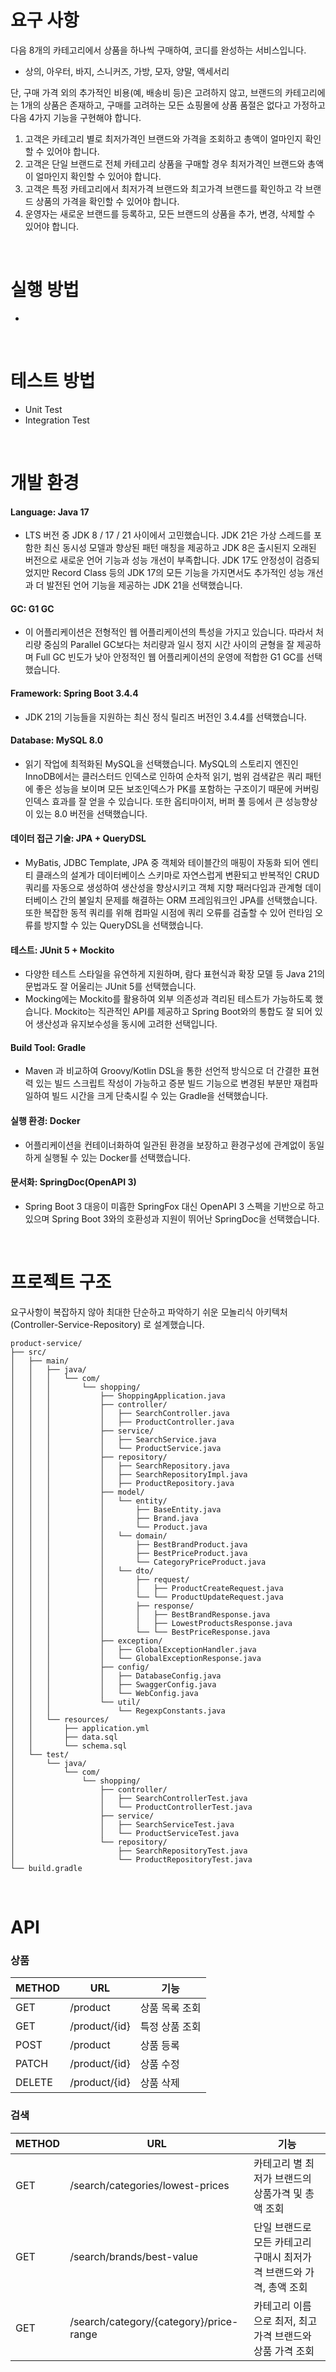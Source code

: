 # 요구 사항
다음 8개의 카테고리에서 상품을 하나씩 구매하여, 코디를 완성하는 서비스입니다.

- 상의, 아우터, 바지, 스니커즈, 가방, 모자, 양말, 액세서리

단, 구매 가격 외의 추가적인 비용(예, 배송비 등)은 고려하지 않고, 브랜드의 카테고리에는 1개의 상품은 존재하고, 구매를 고려하는 모든 쇼핑몰에 상품 품절은 없다고 가정하고 다음 4가지 기능을 구현해야 합니다.
1. 고객은 카테고리 별로 최저가격인 브랜드와 가격을 조회하고 총액이 얼마인지 확인할 수 있어야 합니다.
2. 고객은 단일 브랜드로 전체 카테고리 상품을 구매할 경우 최저가격인 브랜드와 총액이 얼마인지 확인할 수 있어야 합니다.
3. 고객은 특정 카테고리에서 최저가격 브랜드와 최고가격 브랜드를 확인하고 각 브랜드 상품의 가격을 확인할 수 있어야 합니다.
4. 운영자는 새로운 브랜드를 등록하고, 모든 브랜드의 상품을 추가, 변경, 삭제할 수 있어야 합니다.

<br>

# 실행 방법
- 

<br>

# 테스트 방법
- Unit Test
- Integration Test

<br>

# 개발 환경
#### Language: Java 17 
- LTS 버전 중 JDK 8 / 17 / 21 사이에서 고민했습니다. JDK 21은 가상 스레드를 포함한 최신 동시성 모델과 향상된 패턴 매칭을 제공하고 JDK 8은 출시된지 오래된 버전으로 새로운 언어 기능과 성능 개선이 부족합니다. JDK 17도 안정성이 검증되었지만 Record Class 등의 JDK 17의 모든 기능을 가지면서도 추가적인 성능 개선과 더 발전된 언어 기능을 제공하는 JDK 21을 선택했습니다.

#### GC: G1 GC
- 이 어플리케이션은 전형적인 웹 어플리케이션의 특성을 가지고 있습니다. 따라서 처리량 중심의 Parallel GC보다는 처리량과 일시 정지 시간 사이의 균형을 잘 제공하며 Full GC 빈도가 낮아 안정적인 웹 어플리케이션의 운영에 적합한 G1 GC를 선택했습니다.

#### Framework: Spring Boot 3.4.4
- JDK 21의 기능들을 지원하는 최신 정식 릴리즈 버전인 3.4.4를 선택했습니다.

#### Database: MySQL 8.0
- 읽기 작업에 최적화된 MySQL을 선택했습니다. MySQL의 스토리지 엔진인 InnoDB에서는 클러스터드 인덱스로 인하여 순차적 읽기, 범위 검색같은 쿼리 패턴에 좋은 성능을 보이며 모든 보조인덱스가 PK를 포함하는 구조이기 때문에 커버링 인덱스 효과를 잘 얻을 수 있습니다. 또한 옵티마이저, 버퍼 풀 등에서 큰 성능향상이 있는 8.0 버전을 선택했습니다.

#### 데이터 접근 기술: JPA + QueryDSL
- MyBatis, JDBC Template, JPA 중 객체와 테이블간의 매핑이 자동화 되어 엔티티 클래스의 설계가 데이터베이스 스키마로 자연스럽게 변환되고 반복적인 CRUD 쿼리를 자동으로 생성하여 생산성을 향상시키고 객체 지향 패러다임과 관계형 데이터베이스 간의 불일치 문제를 해결하는 ORM 프레임워크인 JPA를 선택했습니다. 또한 복잡한 동적 쿼리를 위해 컴파일 시점에 쿼리 오류를 검출할 수 있어 런타임 오류를 방지할 수 있는 QueryDSL을 선택했습니다.

#### 테스트: JUnit 5 + Mockito
- 다양한 테스트 스타일을 유연하게 지원하며, 람다 표현식과 확장 모델 등 Java 21의 문법과도 잘 어울리는 JUnit 5를 선택했습니다.
- Mocking에는 Mockito를 활용하여 외부 의존성과 격리된 테스트가 가능하도록 했습니다. Mockito는 직관적인 API를 제공하고 Spring Boot와의 통합도 잘 되어 있어 생산성과 유지보수성을 동시에 고려한 선택입니다.

#### Build Tool: Gradle
- Maven 과 비교하여 Groovy/Kotlin DSL을 통한 선언적 방식으로 더 간결한 표현력 있는 빌드 스크립트 작성이 가능하고 증분 빌드 기능으로 변경된 부분만 재컴파일하여 빌드 시간을 크게 단축시킬 수 있는 Gradle을 선택했습니다.

#### 실행 환경: Docker
- 어플리케이션을 컨테이너화하여 일관된 환경을 보장하고 환경구성에 관계없이 동일하게 실행될 수 있는 Docker를 선택했습니다.

#### 문서화: SpringDoc(OpenAPI 3)
- Spring Boot 3 대응이 미흡한 SpringFox 대신 OpenAPI 3 스펙을 기반으로 하고 있으며 Spring Boot 3와의 호환성과 지원이 뛰어난 SpringDoc을 선택했습니다.

<br>

# 프로젝트 구조
요구사항이 복잡하지 않아 최대한 단순하고 파악하기 쉬운 모놀리식 아키텍처 (Controller-Service-Repository) 로 설계했습니다.
```
product-service/
├── src/
│   ├── main/
│   │   ├── java/
│   │   │   └── com/
│   │   │       └── shopping/
│   │   │           ├── ShoppingApplication.java
│   │   │           ├── controller/
│   │   │           │   ├── SearchController.java
│   │   │           │   ├── ProductController.java
│   │   │           ├── service/
│   │   │           │   ├── SearchService.java
│   │   │           │   └── ProductService.java
│   │   │           ├── repository/
│   │   │           │   ├── SearchRepository.java
│   │   │           │   ├── SearchRepositoryImpl.java
│   │   │           │   ├── ProductRepository.java
│   │   │           ├── model/
│   │   │           │   └── entity/
│   │   │           │       ├── BaseEntity.java
│   │   │           │       ├── Brand.java
│   │   │           │       └── Product.java
│   │   │           │   └── domain/
│   │   │           │       ├── BestBrandProduct.java
│   │   │           │       ├── BestPriceProduct.java
│   │   │           │       └── CategoryPriceProduct.java
│   │   │           │   └── dto/
│   │   │           │       ├── request/
│   │   │           │       │   ├── ProductCreateRequest.java
│   │   │           │       └── └── ProductUpdateRequest.java
│   │   │           │       ├── response/
│   │   │           │       │   ├── BestBrandResponse.java
│   │   │           │       │   ├── LowestProductsResponse.java
│   │   │           │       └── └── BestPriceResponse.java
│   │   │           ├── exception/
│   │   │           │   ├── GlobalExceptionHandler.java
│   │   │           │   └── GlobalExceptionResponse.java
│   │   │           ├── config/
│   │   │           │   ├── DatabaseConfig.java
│   │   │           │   ├── SwaggerConfig.java
│   │   │           │   └── WebConfig.java
│   │   │           └── util/
│   │   │               └── RegexpConstants.java 
│   │   └── resources/
│   │       ├── application.yml
│   │       ├── data.sql
│   │       └── schema.sql
│   └── test/
│       └── java/
│           └── com/
│               └── shopping/
│                   ├── controller/
│                   │   ├── SearchControllerTest.java
│                   │   └── ProductControllerTest.java
│                   ├── service/
│                   │   ├── SearchServiceTest.java
│                   │   └── ProductServiceTest.java
│                   └── repository/
│                       ├── SearchRepositoryTest.java
│                       └── ProductRepositoryTest.java
└── build.gradle
```

<br>

# API
### 상품
|    METHOD   | URL |  기능                 |
|----------|--------|----------------------|
| GET      | /product | 상품 목록 조회        |
| GET      | /product/{id} | 특정 상품 조회   |
| POST     | /product | 상품 등록            |
| PATCH    | /product/{id} | 상품 수정       |
| DELETE   | /product/{id} | 상품 삭제       |

### 검색
| METHOD       | URL | 기능                  |
|----------|--------|----------------------|
| GET      | /search/categories/lowest-prices | 카테고리 별 최저가 브랜드의 상품가격 및 총액 조회 |
| GET      | /search/brands/best-value | 단일 브랜드로 모든 카테고리 구매시 최저가격 브랜드와 가격, 총액 조회 |
| GET      | /search/category/{category}/price-range | 카테고리 이름으로 최저, 최고 가격 브랜드와 상품 가격 조회 |

